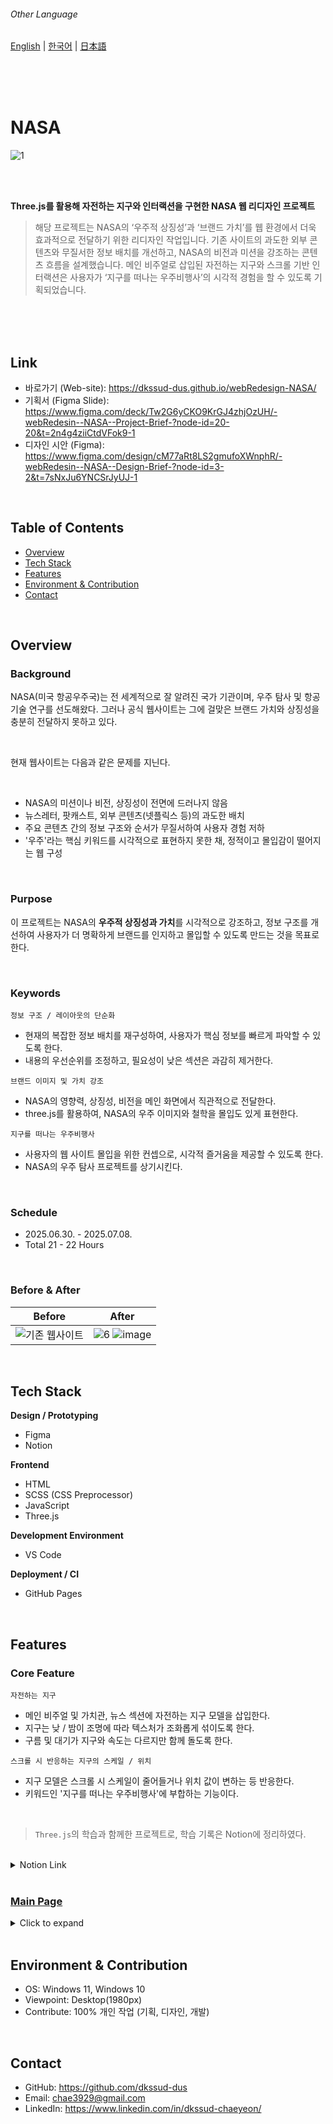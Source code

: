 ###### Other Language
[English](https://github.com/dkssud-dus/webRedesign-NASA/blob/main/README_en.md) | [한국어](https://github.com/dkssud-dus/webRedesign-NASA/blob/main/README.md) | [日本語](https://github.com/dkssud-dus/webRedesign-NASA/blob/main/README_ja.md)

<br/><br/><br/>

# NASA
![1](https://github.com/user-attachments/assets/40fa48b3-73f0-49b1-ba25-9f9b40a922d4)

<br/><br/>

**Three.js를 활용해 자전하는 지구와 인터랙션을 구현한 NASA 웹 리디자인 프로젝트**
> 해당 프로젝트는 NASA의 ‘우주적 상징성’과 ‘브랜드 가치’를 웹 환경에서 더욱 효과적으로 전달하기 위한 리디자인 작업입니다. 기존 사이트의 과도한 외부 콘텐츠와 무질서한 정보 배치를 개선하고, NASA의 비전과 미션을 강조하는 콘텐츠 흐름을 설계했습니다. 메인 비주얼로 삽입된 자전하는 지구와 스크롤 기반 인터랙션은 사용자가 ‘지구를 떠나는 우주비행사’의 시각적 경험을 할 수 있도록 기획되었습니다.

<br/><br/><br/>

## Link
- 바로가기 (Web-site): https://dkssud-dus.github.io/webRedesign-NASA/
- 기획서 (Figma Slide): https://www.figma.com/deck/Tw2G6yCKO9KrGJ4zhjOzUH/-webRedesin--NASA--Project-Brief-?node-id=20-20&t=2n4g4ziiCtdVFok9-1
- 디자인 시안 (Figma): https://www.figma.com/design/cM77aRt8LS2gmufoXWnphR/-webRedesin--NASA--Design-Brief-?node-id=3-2&t=7sNxJu6YNCSrJyUJ-1

<br/>

## Table of Contents
- [Overview](#overview)
- [Tech Stack](#tech-stack)
- [Features](#features)
- [Environment & Contribution](#environment--contribution)
- [Contact](#contact)

<br/>

## Overview
### Background
NASA(미국 항공우주국)는 전 세계적으로 잘 알려진 국가 기관이며, 우주 탐사 및 항공 기술 연구를 선도해왔다. 그러나 공식 웹사이트는 그에 걸맞은 브랜드 가치와 상징성을 충분히 전달하지 못하고 있다.

<br/>

현재 웹사이트는 다음과 같은 문제를 지닌다.

<br/>

- NASA의 미션이나 비전, 상징성이 전면에 드러나지 않음
- 뉴스레터, 팟캐스트, 외부 콘텐츠(넷플릭스 등)의 과도한 배치
- 주요 콘텐츠 간의 정보 구조와 순서가 무질서하여 사용자 경험 저하
- '우주'라는 핵심 키워드를 시각적으로 표현하지 못한 채, 정적이고 몰입감이 떨어지는 웹 구성
  
<br/>

### Purpose
이 프로젝트는 NASA의 **우주적 상징성과 가치**를 시각적으로 강조하고, 정보 구조를 개선하여 사용자가 더 명확하게 브랜드를 인지하고 몰입할 수 있도록 만드는 것을 목표로 한다.

<br/>

### Keywords
`정보 구조 / 레이아웃의 단순화`
- 현재의 복잡한 정보 배치를 재구성하여, 사용자가 핵심 정보를 빠르게 파악할 수 있도록 한다.     
- 내용의 우선순위를 조정하고, 필요성이 낮은 섹션은 과감히 제거한다.            
  
`브랜드 이미지 및 가치 강조`
- NASA의 영향력, 상징성, 비전을 메인 화면에서 직관적으로 전달한다.      
- three.js를 활용하여, NASA의 우주 이미지와 철학을 몰입도 있게 표현한다.      

`지구를 떠나는 우주비행사`
- 사용자의 웹 사이트 몰입을 위한 컨셉으로, 시각적 즐거움을 제공할 수 있도록 한다.      
- NASA의 우주 탐사 프로젝트를 상기시킨다.

<br/>

### Schedule
- 2025.06.30. - 2025.07.08.
- Total 21 - 22 Hours

<br/>

### Before & After
| Before | After |
|--------|-------|
| ![기존 웹사이트](https://github.com/user-attachments/assets/a32a7351-ef3f-4619-ad4e-827daf142238) | ![6](https://github.com/user-attachments/assets/d77dc4f8-545c-4bac-8a0b-6447fd7195a4) ![image](https://github.com/user-attachments/assets/879074f7-4c04-417b-9ccc-d37bf5512b59) |

<br/>

## Tech Stack
**Design / Prototyping** 
- Figma
- Notion
  
**Frontend** 
- HTML
- SCSS (CSS Preprocessor)
- JavaScript
- Three.js

**Development Environment** 
- VS Code

**Deployment / CI**
- GitHub Pages  

<br/>

## Features
### Core Feature
`자전하는 지구`
- 메인 비주얼 및 가치관, 뉴스 섹션에 자전하는 지구 모델을 삽입한다.
- 지구는 낮 / 밤이 조명에 따라 텍스처가 조화롭게 섞이도록 한다.
- 구름 및 대기가 지구와 속도는 다르지만 함께 돌도록 한다.

`스크롤 시 반응하는 지구의 스케일 / 위치`
- 지구 모델은 스크롤 시 스케일이 줄어들거나 위치 값이 변하는 등 반응한다.
- 키워드인 '지구를 떠나는 우주비행사'에 부합하는 기능이다.

<br/>

> `Three.js`의 학습과 함께한 프로젝트로, 학습 기록은 Notion에 정리하였다.

<br/>

<details>
  <summary>Notion Link</summary>

<br/>

- [Three.js 기본 개념 이해하기 - 회전하는 큐브 만들기](https://buttoned-gibbon-63a.notion.site/Three-js-225f5057cabe80f6afffd428c29402b1?source=copy_link)
- [Three.js 자전하는 지구 만들기](https://buttoned-gibbon-63a.notion.site/Three-js-225f5057cabe801a8be6f7b72dbbee36?source=copy_link)
- [Three.js 셰이더 사용해서 자전하는 지구 만들기](https://buttoned-gibbon-63a.notion.site/Three-js-225f5057cabe80508daceeac924d89a4?source=copy_link)

<br/>

</details>

<br/>

### [Main Page](https://dkssud-dus.github.io/webRedesign-NASA/)

<details>
  <summary>Click to expand</summary>

<br/>

![1](https://github.com/user-attachments/assets/40fa48b3-73f0-49b1-ba25-9f9b40a922d4)

### Header + Main visual
**Purpose**
- NASA의 브랜드 이미지와 메인 비주얼을 강조한다.

**Summary**
- Three.js를 사용하여 지구 모델을 불러온 후 카메라 위치를 가깝게 설정하였다.
- 지구 모델을 강조하기 위해서 캐치 프레이즈 / 내비게이션 / 검색 박스는 무채색으로 두었으며, 최대한 힘을 빼도록 하였다.

<br/><br/>

![2](https://github.com/user-attachments/assets/a143b5b0-26b0-44ab-a246-dc240b5f6c2a)

### About - What Does NASA Do?
**Purpose**
- NASA의 가치, 영향력을 제시하여 사용자가 알기 쉽도록 한다.

**Summary**
- 스크롤 시 메인 비주얼의 지구 모델이 줄어들며 그라데이션이 적용된 오버레이가 드러나 텍스트를 더 쉽게 읽을 수 있도록 하였다.

<br/><br/>

![3-1](https://github.com/user-attachments/assets/1c0460c9-023d-4056-a2d2-910e30dd7678)
<br/>
![3-2](https://github.com/user-attachments/assets/ba022c64-e3ab-461c-99ae-74e1a71a4d39)

### About Details & Modal
**Purpose**
- NASA의 가치와 영향력을 세부적으로 확인할 수 있는 섹션이며, 모달 형태로 열려 페이지내 이동을 최소화한다.

**Summary**
- 스크롤 시 지구 모델이 화면에 전체가 보이도록 줄어들며 가치와 영향력의 키워드가 원형을 따라 배치되어 있도록 하였다.     
- 각 키워드를 클릭하면 모달이 화면에 꽉 차게 팝업되며, 하단 중앙의 Return to NASA Do로 돌아갈 수 있도록 하였다.         
   - 각 키워드마다 레이아웃을을 다르게 적용하였으며, 오버레이의 형태도 다르게 설정하였다.       
   - 모달이 팝업되었을 때 숫자 카운트 업 / 비디오 자동 재생 등의 효과를 넣어 시각적인 효과를 더했다.       

<br/><br/>

![4](https://github.com/user-attachments/assets/a6ddf179-f1fe-469b-b3c3-62c97e53853a)

### Our Mission
**Purpose**
- 현재, 미래의 NASA의 미션에 대한 섹션이며 이해를 돕기 위한 짧은 설명과 풀페이지 이미지로 구현한다.

**Summary**
- 스크롤 시 Our Mission 섹션이 `↑` 방향으로 등장하며, 스와이퍼를 화면에 꽉 차게 두었다.
- 이때에는 섹션 콘텐츠가 지구를 가리도록 구현하였다.

<br/><br/>

![5](https://github.com/user-attachments/assets/96f28620-dd4b-429d-a736-6bcf8ab3420f)

### Notice - Signals From Space
**Purpose**
- 지구 모델과 NASA의 새 소식을 함께 볼 수 있도록 하며, 새 소식은 게시판이나 앨범형의 단순한 형태보다는 사용자와 상호작용이 필요하도록 디자인한다.

**Summary**
- 스크롤 시 점점 작아진 지구는 화면 우측에 배치되어 소식과 지구를 2단으로 볼 수 있도록 하였다.
- 각 소식 카드 호버 시 영역이 늘어나 한 문단 전체가 보이며, 이미지 또한 등장하도록 하였다.

<br/><br/>

![6](https://github.com/user-attachments/assets/ea73e5dd-24cd-4064-8901-d7c4721e921e)

### Promotion - Join us on our journey
**Purpose**
- 비교적 상단에 배치되었던 콘텐츠 홍보 섹션을 가장 하단에 내리면서도, 흐름에 어긋나지 않도록 한다.

**Summary**
- 스크롤 시 점점 작아진 지구는 우측 상단에 고정되어 아주 작은 사이즈로 보이게 된다.    
   - 이는 보이저 1호의 창백한 푸른 점에서 착안한 디자인이다.    
   - NASA의 여행은 앞으로도 계속 될 것이며, 그 여행에 사용자도 함께 하길 바란다는 이야기를 담으려고 하였다.    
- 팟캐스트 / 뉴스레터 / NASA + 라이브는 모두 카드 형태로 디자인되었다.    

<br/><br/>

![7](https://github.com/user-attachments/assets/2d083111-43a2-4015-91ed-65223148341a)

### Footer + Top Button
**Purpose**
- 캐치프레이즈와 심볼으로 사용자에게 NASA 이미지를 각인한다.

**Summary**
- 푸터는 SNS와 캐치프레이즈 / 심볼의 3단 구성으로 구현하였다.
- 탑 버튼은 가장 맨 위, 메인 비주얼의 큰 지구 이미지로 돌아가는 것이기 때문에 '지구로 귀환한다'는 의미를 담은 로켓 아이콘을 사용하였다.

<br/>

</details>

<br/>

## Environment & Contribution
- OS: Windows 11, Windows 10
- Viewpoint: Desktop(1980px)
- Contribute: 100% 개인 작업 (기획, 디자인, 개발)

<br/>

## Contact
- GitHub: https://github.com/dkssud-dus
- Email: chae3929@gmail.com
- LinkedIn: https://www.linkedin.com/in/dkssud-chaeyeon/

<br/>
<br/>
<br/>
